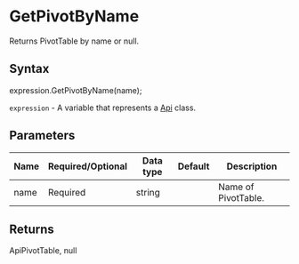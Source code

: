 # GetPivotByName

Returns PivotTable by name or null.

## Syntax

expression.GetPivotByName(name);

`expression` - A variable that represents a [Api](../Api.md) class.

## Parameters

| **Name** | **Required/Optional** | **Data type** | **Default** | **Description** |
| ------------- | ------------- | ------------- | ------------- | ------------- |
| name | Required | string |  | Name of PivotTable. |

## Returns

ApiPivotTable, null